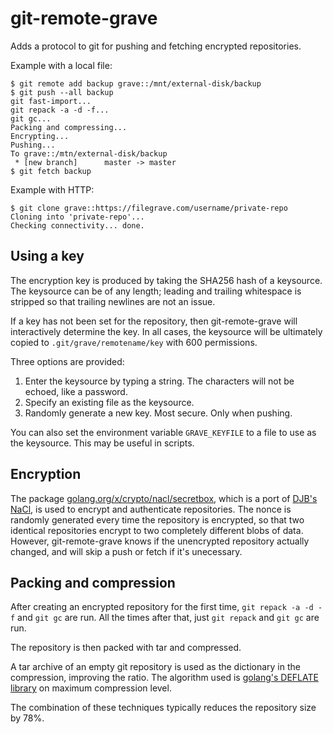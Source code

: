 git-remote-grave
================

Adds a protocol to git for pushing and fetching encrypted repositories.

Example with a local file:

    $ git remote add backup grave::/mnt/external-disk/backup
    $ git push --all backup
    git fast-import...
    git repack -a -d -f...
    git gc...
    Packing and compressing...
    Encrypting...
    Pushing...
    To grave::/mtn/external-disk/backup
     * [new branch]      master -> master
    $ git fetch backup

Example with HTTP:

    $ git clone grave::https://filegrave.com/username/private-repo
    Cloning into 'private-repo'...
    Checking connectivity... done.

Using a key
-----------

The encryption key is produced by taking the SHA256 hash of a keysource.  The
keysource can be of any length; leading and trailing whitespace is stripped so
that trailing newlines are not an issue.

If a key has not been set for the repository, then git-remote-grave will
interactively determine the key.  In all cases, the keysource will be ultimately
copied to `.git/grave/remotename/key` with 600 permissions.

Three options are provided:

1. Enter the keysource by typing a string.  The characters will not be echoed,
   like a password.
2. Specify an existing file as the keysource.
3. Randomly generate a new key.  Most secure.  Only when pushing.

You can also set the environment variable `GRAVE_KEYFILE` to a file to use as
the keysource.  This may be useful in scripts.

Encryption
----------

The package
[golang.org/x/crypto/nacl/secretbox](https://godoc.org/golang.org/x/crypto/nacl/secretbox),
which is a port of [DJB's NaCl](http://nacl.cr.yp.to/), is used to encrypt and
authenticate repositories.  The nonce is randomly generated every time the
repository is encrypted, so that two identical repositories encrypt to two
completely different blobs of data.  However, git-remote-grave knows if the
unencrypted repository actually changed, and will skip a push or fetch if it's
unecessary.

Packing and compression
-----------------------

After creating an encrypted repository for the first time,
`git repack -a -d -f` and `git gc` are run.  All the times after that, just
`git repack` and `git gc` are run.

The repository is then packed with tar and compressed.

A tar archive of an empty git repository is used as the dictionary in the
compression, improving the ratio.  The algorithm used is
[golang's DEFLATE library](https://golang.org/pkg/compress/flate/) on
maximum compression level.

The combination of these techniques typically reduces the repository size by
78%.



